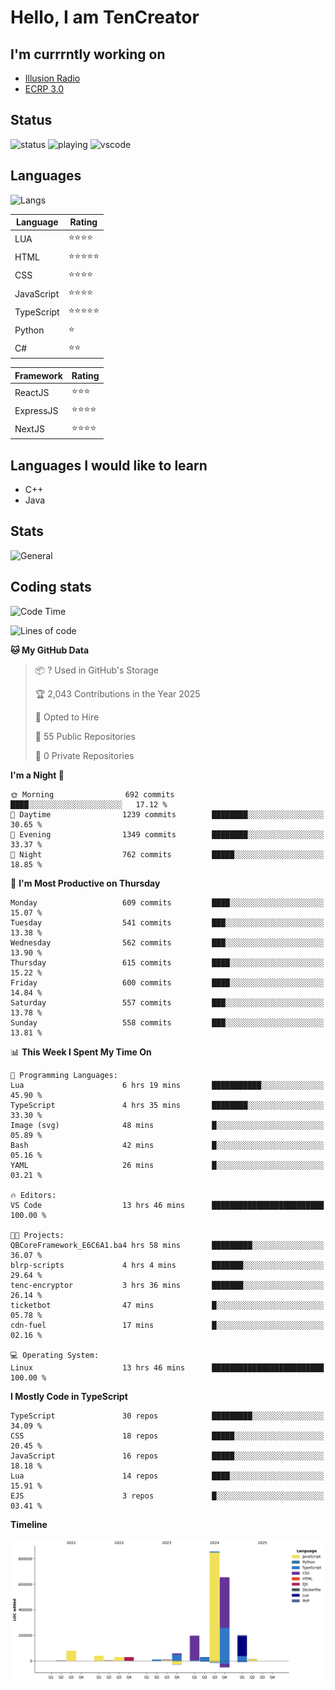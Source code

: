 # Hello, I am TenCreator

## I'm currrntly working on
- [Illusion Radio](https://illusionradio.co.uk/)
- [ECRP 3.0](http://github.com/Emerald-Coast-Roleplay/)

## Status
![status](https://api.statusbadges.me/badge/status/518334475038359555?simple=true&style=for-the-badge)
![playing](https://api.statusbadges.me/badge/playing/518334475038359555?style=for-the-badge)
![vscode](https://api.statusbadges.me/badge/vscode/518334475038359555?style=for-the-badge)

## Languages
![Langs](https://github-readme-stats.vercel.app/api/top-langs/?username=tencreator&layout=compact&theme=radical)


|Language|Rating|
|--------|------|
|LUA|⭐️⭐️⭐️⭐️|
|HTML|⭐️⭐️⭐️⭐️⭐️|
|CSS|⭐️⭐️⭐️⭐️|
|JavaScript|⭐️⭐️⭐️⭐️|
|TypeScript|⭐️⭐️⭐️⭐️⭐️|
|Python|⭐️|
|C#|⭐️⭐️ |

|Framework|Rating|
|--------|------|
|ReactJS|⭐️⭐️⭐|
|ExpressJS|⭐️⭐️⭐️⭐️|
|NextJS|⭐️⭐️⭐⭐️|

## Languages I would like to learn
- C++
- Java

## Stats
![General](https://github-readme-stats.vercel.app/api?username=tencreator&show_icons=true&theme=radical)

## Coding stats

<!--START_SECTION:waka-->
![Code Time](http://img.shields.io/badge/Code%20Time-530%20hrs%2029%20mins-blue)

![Lines of code](https://img.shields.io/badge/From%20Hello%20World%20I%27ve%20Written-2.2%20million%20lines%20of%20code-blue)

**🐱 My GitHub Data** 

> 📦 ? Used in GitHub's Storage 
 > 
> 🏆 2,043 Contributions in the Year 2025
 > 
> 💼 Opted to Hire
 > 
> 📜 55 Public Repositories 
 > 
> 🔑 0 Private Repositories 
 > 
**I'm a Night 🦉** 

```text
🌞 Morning                692 commits         ████░░░░░░░░░░░░░░░░░░░░░   17.12 % 
🌆 Daytime                1239 commits        ████████░░░░░░░░░░░░░░░░░   30.65 % 
🌃 Evening                1349 commits        ████████░░░░░░░░░░░░░░░░░   33.37 % 
🌙 Night                  762 commits         █████░░░░░░░░░░░░░░░░░░░░   18.85 % 
```
📅 **I'm Most Productive on Thursday** 

```text
Monday                   609 commits         ████░░░░░░░░░░░░░░░░░░░░░   15.07 % 
Tuesday                  541 commits         ███░░░░░░░░░░░░░░░░░░░░░░   13.38 % 
Wednesday                562 commits         ███░░░░░░░░░░░░░░░░░░░░░░   13.90 % 
Thursday                 615 commits         ████░░░░░░░░░░░░░░░░░░░░░   15.22 % 
Friday                   600 commits         ████░░░░░░░░░░░░░░░░░░░░░   14.84 % 
Saturday                 557 commits         ███░░░░░░░░░░░░░░░░░░░░░░   13.78 % 
Sunday                   558 commits         ███░░░░░░░░░░░░░░░░░░░░░░   13.81 % 
```


📊 **This Week I Spent My Time On** 

```text
💬 Programming Languages: 
Lua                      6 hrs 19 mins       ███████████░░░░░░░░░░░░░░   45.90 % 
TypeScript               4 hrs 35 mins       ████████░░░░░░░░░░░░░░░░░   33.30 % 
Image (svg)              48 mins             █░░░░░░░░░░░░░░░░░░░░░░░░   05.89 % 
Bash                     42 mins             █░░░░░░░░░░░░░░░░░░░░░░░░   05.16 % 
YAML                     26 mins             █░░░░░░░░░░░░░░░░░░░░░░░░   03.21 % 

🔥 Editors: 
VS Code                  13 hrs 46 mins      █████████████████████████   100.00 % 

🐱‍💻 Projects: 
QBCoreFramework_E6C6A1.ba4 hrs 58 mins       █████████░░░░░░░░░░░░░░░░   36.07 % 
blrp-scripts             4 hrs 4 mins        ███████░░░░░░░░░░░░░░░░░░   29.64 % 
tenc-encryptor           3 hrs 36 mins       ███████░░░░░░░░░░░░░░░░░░   26.14 % 
ticketbot                47 mins             █░░░░░░░░░░░░░░░░░░░░░░░░   05.78 % 
cdn-fuel                 17 mins             █░░░░░░░░░░░░░░░░░░░░░░░░   02.16 % 

💻 Operating System: 
Linux                    13 hrs 46 mins      █████████████████████████   100.00 % 
```

**I Mostly Code in TypeScript** 

```text
TypeScript               30 repos            █████████░░░░░░░░░░░░░░░░   34.09 % 
CSS                      18 repos            █████░░░░░░░░░░░░░░░░░░░░   20.45 % 
JavaScript               16 repos            █████░░░░░░░░░░░░░░░░░░░░   18.18 % 
Lua                      14 repos            ████░░░░░░░░░░░░░░░░░░░░░   15.91 % 
EJS                      3 repos             █░░░░░░░░░░░░░░░░░░░░░░░░   03.41 % 
```



**Timeline**

![Lines of Code chart](https://raw.githubusercontent.com/tencreator/tencreator/main/assets/bar_graph.png)


<!--END_SECTION:waka-->

